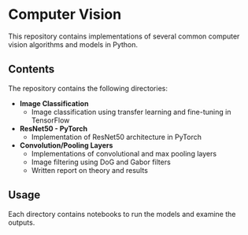# Computer Vision
 This repository contains implementations of several common computer vision algorithms and models in Python.

## Contents
The repository contains the following directories:

- **Image Classification**
  - Image classification using transfer learning and fine-tuning in TensorFlow
- **ResNet50 - PyTorch**
  - Implementation of ResNet50 architecture in PyTorch
- **Convolution/Pooling Layers**
  - Implementations of convolutional and max pooling layers
  - Image filtering using DoG and Gabor filters
  - Written report on theory and results
## Usage
Each directory contains  notebooks to run the models and examine the outputs.
